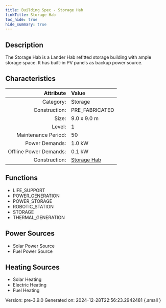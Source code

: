 ```yaml
---
title: Building Spec - Storage Hab
linkTitle: Storage Hab
toc_hide: true
hide_summary: true
---
```


## Description
The Storage Hab is a Lander Hab refitted storage building with ample storage space. It has built-in PV panels as backup power source.

## Characteristics

| Attribute      | Value |
|--------:|:------|
|Category:|Storage|
|Construction:|PRE_FABRICATED|
|Size:|9.0 x 9.0 m|
|Level:|1|
|Maintenance Period:|50|
|Power Demands:|1.0 kW|
|Offline Power Demands:|0.1 kW|
|Construction:|[Storage Hab](/docs/definitions/construction/storage-hab)|

## Functions
      
- LIFE_SUPPORT
- POWER_GENERATION
- POWER_STORAGE
- ROBOTIC_STATION
- STORAGE
- THERMAL_GENERATION


## Power Sources
      
- Solar Power Source
- Fuel Power Source

## Heating Sources

- Solar Heating
- Electric Heating
- Fuel Heating

Version: pre-3.9.0 Generated on: 2024-12-28T22:56:23.2942481
{.small }